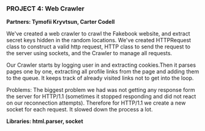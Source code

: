 ### PROJECT 4: Web Crawler

__Partners: Tymofii Kryvtsun, Carter Codell__

We've created a web crawler to crawl the Fakebook website,
and extract secret keys hidden in the random locations.
We've created HTTPRequest class to construct a valid http request,
HTTP class to send the request to the server using sockets, and the Crawler to manage
all requests.

Our Crawler starts by logging user in and extracting cookies.Then it parses pages one by one,
extracting all profile links from the page and adding them to the queue. It keeps
track of already visited links not to get into the loop.

Problems: The biggest problem we had was not getting any response form the server for HTTP/1.1
(sometimes it stopped responding and did not react on our reconnection attempts).
Therefore for HTTP/1.1 we create a new socket for each request. It slowed down the process a lot.

__Libraries: html.parser, socket__

